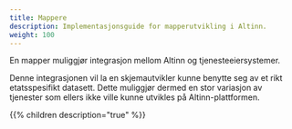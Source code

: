 ```yaml
---
title: Mappere
description: Implementasjonsguide for mapperutvikling i Altinn.
weight: 100
---
```


En mapper muliggjør integrasjon mellom Altinn og tjenesteeiersystemer.

Denne integrasjonen vil la en skjemautvikler kunne benytte seg av et rikt etatsspesifikt datasett.
Dette muliggjør dermed en stor variasjon av tjenester som ellers ikke ville kunne utvikles på Altinn-plattformen.

{{% children description="true" %}}